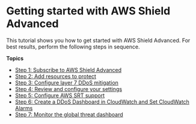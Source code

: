 # Getting started with AWS Shield Advanced<a name="getting-started-ddos"></a>

This tutorial shows you how to get started with AWS Shield Advanced\. For best results, perform the following steps in sequence\. 

**Topics**
+ [Step 1: Subscribe to AWS Shield Advanced](enable-ddos-prem.md)
+ [Step 2: Add resources to protect](ddos-choose-resources.md)
+ [Step 3: Configure layer 7 DDoS mitigation](ddos-get-started-rate-based-rules.md)
+ [Step 4: Review and configure your settings](ddos-get-started-review-and-configure.md)
+ [Step 5: Configure AWS SRT support](authorize-DRT.md)
+ [Step 6: Create a DDoS Dashboard in CloudWatch and Set CloudWatch Alarms](deploy-waf-dashboard.md)
+ [Step 7: Monitor the global threat dashboard](monitor-global-dashboard.md)